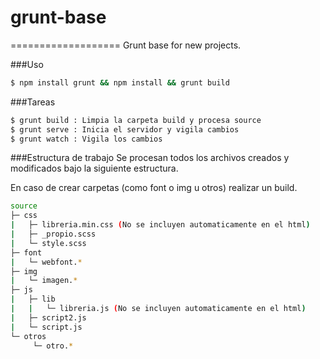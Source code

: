 # grunt-base
===================
Grunt base for new projects.

###Uso
```bash
$ npm install grunt && npm install && grunt build
```

###Tareas
```bash
$ grunt build : Limpia la carpeta build y procesa source
$ grunt serve : Inicia el servidor y vigila cambios
$ grunt watch : Vigila los cambios
```

###Estructura de trabajo
Se procesan todos los archivos creados y modificados bajo la siguiente estructura.

En caso de crear carpetas (como font o img u otros) realizar un build.

```bash
source
├─ css
|   ├─ libreria.min.css (No se incluyen automaticamente en el html)
|   ├─ _propio.scss
|   └─ style.scss 
├─ font
|   └─ webfont.*
├─ img
|   └─ imagen.*
├─ js
|   ├─ lib
|   |   └─ libreria.js (No se incluyen automaticamente en el html)
|   ├─ script2.js
|   └─ script.js 
└─ otros
     └─ otro.*
```